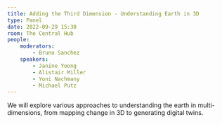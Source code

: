 ```yaml
---
title: Adding the Third Dimension - Understanding Earth in 3D
type: Panel
date: 2022-09-29 15:30
room: The Central Hub
people:
    moderators:
        - Bruno Sanchez
    speakers:
        - Janine Yoong
        - Alistair Miller
        - Yoni Nachmany
        - Michael Putz
---
```

We will explore various approaches to understanding the earth in multi-dimensions, from mapping change in 3D to generating digital twins.
